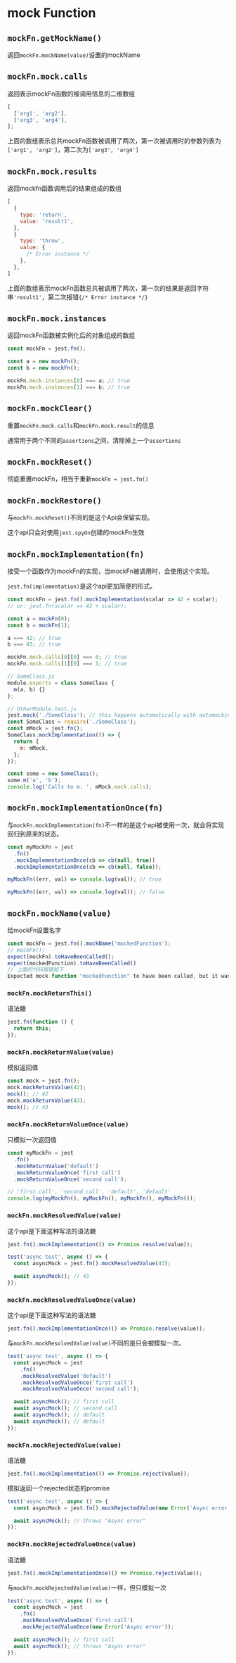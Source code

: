 # mock Function



## `mockFn.getMockName()`

返回`mockFn.mockName(value)`设置的mockName



## `mockFn.mock.calls`

返回表示mockFn函数的被调用信息的二维数组

```js
[
  ['arg1', 'arg2'],
  ['arg3', 'arg4'],
];
```

上面的数组表示总共mockFn函数被调用了两次，第一次被调用时的参数列表为`['arg1', 'arg2']`，第二次为`['arg3', 'arg4']`



## `mockFn.mock.results`

返回mockfn函数调用后的结果组成的数组

```js
[
  {
    type: 'return',
    value: 'result1',
  },
  {
    type: 'throw',
    value: {
      /* Error instance */
    },
  },
]
```

上面的数组表示mockFn函数总共被调用了两次，第一次的结果是返回字符串`'result1'`，第二次报错`{/* Error instance */}`



## `mockFn.mock.instances`

返回mockFn函数被实例化后的对象组成的数组

```js
const mockFn = jest.fn();

const a = new mockFn();
const b = new mockFn();

mockFn.mock.instances[0] === a; // true
mockFn.mock.instances[1] === b; // true
```



## `mockFn.mockClear()`

重置`mockFn.mock.calls`和`mockFn.mock.result`的信息

通常用于两个不同的`assertions`之间，清除掉上一个`assertions`



## `mockFn.mockReset()`

彻底重置mockFn，相当于重新`mockFn = jest.fn()`



## `mockFn.mockRestore()`

与`mockFn.mockReset()`不同的是这个Api会保留实现。

这个api只会对使用`jest.spyOn`创建的mockFn生效



## `mockFn.mockImplementation(fn)`

接受一个函数作为mockFn的实现，当mockFn被调用时，会使用这个实现。

`jest.fn(implementation)`是这个api更加简便的形式。

```js
const mockFn = jest.fn().mockImplementation(scalar => 42 + scalar);
// or: jest.fn(scalar => 42 + scalar);

const a = mockFn(0);
const b = mockFn(1);

a === 42; // true
b === 43; // true

mockFn.mock.calls[0][0] === 0; // true
mockFn.mock.calls[1][0] === 1; // true
```



```js
// SomeClass.js
module.exports = class SomeClass {
  m(a, b) {}
};

// OtherModule.test.js
jest.mock('./SomeClass'); // this happens automatically with automocking
const SomeClass = require('./SomeClass');
const mMock = jest.fn();
SomeClass.mockImplementation(() => {
  return {
    m: mMock,
  };
});

const some = new SomeClass();
some.m('a', 'b');
console.log('Calls to m: ', mMock.mock.calls);

```



## `mockFn.mockImplementationOnce(fn)`

与`mockFn.mockImplementation(fn)`不一样的是这个api被使用一次，就会将实现回归到原来的状态。

```js
const myMockFn = jest
  .fn()
  .mockImplementationOnce(cb => cb(null, true))
  .mockImplementationOnce(cb => cb(null, false));

myMockFn((err, val) => console.log(val)); // true

myMockFn((err, val) => console.log(val)); // false
```



## `mockFn.mockName(value)`

给mockFn设置名字

```js
const mockFn = jest.fn().mockName('mockedFunction');
// mockFn();
expect(mockFn).toHaveBeenCalled();
expect(mockedFunction).toHaveBeenCalled()
// 上面的代码报错如下
Expected mock function "mockedFunction" to have been called, but it was not called.

```



### `mockFn.mockReturnThis()`

语法糖

```js
jest.fn(function () {
  return this;
});
```



### `mockFn.mockReturnValue(value)`

模拟返回值

```js
const mock = jest.fn();
mock.mockReturnValue(42);
mock(); // 42
mock.mockReturnValue(43);
mock(); // 43
```



### `mockFn.mockReturnValueOnce(value)`

只模拟一次返回值

```js
const myMockFn = jest
  .fn()
  .mockReturnValue('default')
  .mockReturnValueOnce('first call')
  .mockReturnValueOnce('second call');

// 'first call', 'second call', 'default', 'default'
console.log(myMockFn(), myMockFn(), myMockFn(), myMockFn());

```

### `mockFn.mockResolvedValue(value)`

这个api是下面这种写法的语法糖

```js
jest.fn().mockImplementation(() => Promise.resolve(value));
```

```js
test('async test', async () => {
  const asyncMock = jest.fn().mockResolvedValue(43);

  await asyncMock(); // 43
});

```

### `mockFn.mockResolvedValueOnce(value)`

这个api是下面这种写法的语法糖

```js
jest.fn().mockImplementationOnce(() => Promise.resolve(value));
```

与`mockFn.mockResolvedValue(value)`不同的是只会被模拟一次。

```js
test('async test', async () => {
  const asyncMock = jest
    .fn()
    .mockResolvedValue('default')
    .mockResolvedValueOnce('first call')
    .mockResolvedValueOnce('second call');

  await asyncMock(); // first call
  await asyncMock(); // second call
  await asyncMock(); // default
  await asyncMock(); // default
});

```

### `mockFn.mockRejectedValue(value)`

语法糖

```js
jest.fn().mockImplementation(() => Promise.reject(value));
```

模拟返回一个rejected状态的promise

```js
test('async test', async () => {
  const asyncMock = jest.fn().mockRejectedValue(new Error('Async error'));

  await asyncMock(); // throws "Async error"
});

```

### `mockFn.mockRejectedValueOnce(value)`

语法糖
```js
jest.fn().mockImplementationOnce(() => Promise.reject(value));
```

与`mockFn.mockRejectedValue(value)`一样，但只模拟一次
```js
test('async test', async () => {
  const asyncMock = jest
    .fn()
    .mockResolvedValueOnce('first call')
    .mockRejectedValueOnce(new Error('Async error'));

  await asyncMock(); // first call
  await asyncMock(); // throws "Async error"
});

```